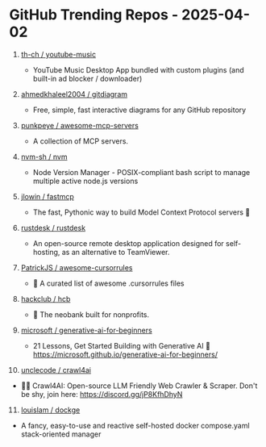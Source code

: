 # GitHub Trending Repos - 2025-04-02

1. [th-ch /    youtube-music](https://github.com/th-ch/youtube-music)
   - YouTube Music Desktop App bundled with custom plugins (and built-in ad blocker / downloader)

2. [ahmedkhaleel2004 /    gitdiagram](https://github.com/ahmedkhaleel2004/gitdiagram)
   - Free, simple, fast interactive diagrams for any GitHub repository

3. [punkpeye /    awesome-mcp-servers](https://github.com/punkpeye/awesome-mcp-servers)
   - A collection of MCP servers.

4. [nvm-sh /    nvm](https://github.com/nvm-sh/nvm)
   - Node Version Manager - POSIX-compliant bash script to manage multiple active node.js versions

5. [jlowin /    fastmcp](https://github.com/jlowin/fastmcp)
   - The fast, Pythonic way to build Model Context Protocol servers 🚀

6. [rustdesk /    rustdesk](https://github.com/rustdesk/rustdesk)
   - An open-source remote desktop application designed for self-hosting, as an alternative to TeamViewer.

7. [PatrickJS /    awesome-cursorrules](https://github.com/PatrickJS/awesome-cursorrules)
   - 📄 A curated list of awesome .cursorrules files

8. [hackclub /    hcb](https://github.com/hackclub/hcb)
   - 🏦 The neobank built for nonprofits.

9. [microsoft /    generative-ai-for-beginners](https://github.com/microsoft/generative-ai-for-beginners)
   - 21 Lessons, Get Started Building with Generative AI 🔗 https://microsoft.github.io/generative-ai-for-beginners/

10. [unclecode /    crawl4ai](https://github.com/unclecode/crawl4ai)
   - 🚀🤖 Crawl4AI: Open-source LLM Friendly Web Crawler & Scraper. Don't be shy, join here: https://discord.gg/jP8KfhDhyN

11. [louislam /    dockge](https://github.com/louislam/dockge)
   - A fancy, easy-to-use and reactive self-hosted docker compose.yaml stack-oriented manager

